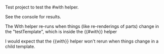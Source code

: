 Test project to test the #with helper.

See the console for results.

The With helper re-runs when things (like re-renderings of parts) change in the "testTemplate", which is inside the {{#with}} helper

I would expect that the {{with}} helper won't rerun when things change in a child template.